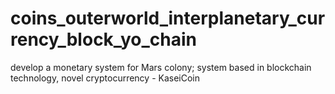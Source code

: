 # coins_outerworld_interplanetary_currency_block_yo_chain
develop a monetary system for Mars colony; system based in blockchain technology, novel cryptocurrency -  KaseiCoin
